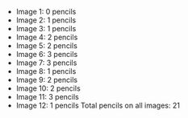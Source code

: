 * Image 1: 0 pencils
* Image 2: 1 pencils
* Image 3: 1 pencils
* Image 4: 2 pencils
* Image 5: 2 pencils
* Image 6: 3 pencils
* Image 7: 3 pencils
* Image 8: 1 pencils
* Image 9: 2 pencils
* Image 10: 2 pencils
* Image 11: 3 pencils
* Image 12: 1 pencils
Total pencils on all images: 21
